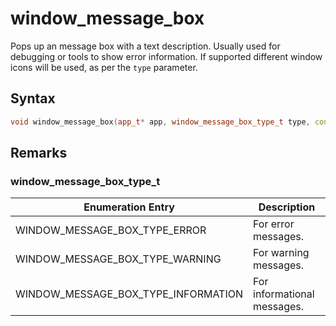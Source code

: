
# window_message_box

Pops up an message box with a text description. Usually used for debugging or tools to show error information. If supported different window icons will be used, as per the `type` parameter.

## Syntax

```cpp
void window_message_box(app_t* app, window_message_box_type_t type, const char* title, const char* text);
```

## Remarks

### window_message_box_type_t

Enumeration Entry | Description
--- | ---
WINDOW_MESSAGE_BOX_TYPE_ERROR | For error messages.
WINDOW_MESSAGE_BOX_TYPE_WARNING | For warning messages.
WINDOW_MESSAGE_BOX_TYPE_INFORMATION | For informational messages.

